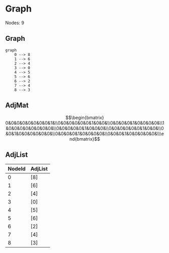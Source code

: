 # Graph
Nodes: 9
## Graph
```Mermaid
graph
	0 --> 8
	1 --> 6
	2 --> 4
	3 --> 0
	4 --> 5
	5 --> 6
	6 --> 2
	7 --> 4
	8 --> 3
```
## AdjMat
$$\begin{bmatrix} 
0&0&0&0&0&0&0&0&1&\\0&0&0&0&0&0&1&0&0&\\0&0&0&0&1&0&0&0&0&\\1&0&0&0&0&0&0&0&0&\\0&0&0&0&0&1&0&0&0&\\0&0&0&0&0&0&1&0&0&\\0&0&1&0&0&0&0&0&0&\\0&0&0&0&1&0&0&0&0&\\0&0&0&1&0&0&0&0&0&\\\end{bmatrix}$$
## AdjList
|NodeId|AdjList|
|-|-|
|0|[8]|
|1|[6]|
|2|[4]|
|3|[0]|
|4|[5]|
|5|[6]|
|6|[2]|
|7|[4]|
|8|[3]|
